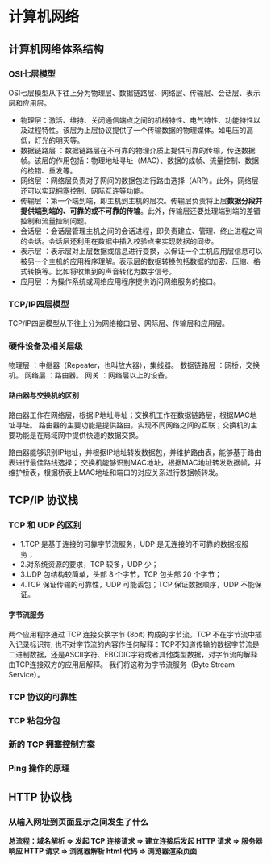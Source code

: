 # 计算机网络

## 计算机网络体系结构

### OSI七层模型

OSI七层模型从下往上分为物理层、数据链路层、网络层、传输层、会话层、表示层和应用层。

* 物理层：激活、维持、关闭通信端点之间的机械特性、电气特性、功能特性以及过程特性。该层为上层协议提供了一个传输数据的物理媒体。如电压的高低，灯光的明灭等。
* 数据链路层 ：数据链路层在不可靠的物理介质上提供可靠的传输，传送数据帧。该层的作用包括：物理地址寻址（MAC）、数据的成帧、流量控制、数据的检错、重发等。
* 网络层 ：网络层负责对子网间的数据包进行路由选择（ARP）。此外，网络层还可以实现拥塞控制、网际互连等功能。
* 传输层 ：第一个端到端，即主机到主机的层次。传输层负责将上层**数据分段并提供端到端的、可靠的或不可靠的传输**。此外，传输层还要处理端到端的差错控制和流量控制问题。
* 会话层 ：会话层管理主机之间的会话进程，即负责建立、管理、终止进程之间的会话。会话层还利用在数据中插入校验点来实现数据的同步。
* 表示层 ：表示层对上层数据或信息进行变换，以保证一个主机应用层信息可以被另一个主机的应用程序理解。表示层的数据转换包括数据的加密、压缩、格式转换等。比如将收集到的声音转化为数字信号。
* 应用层 ：为操作系统或网络应用程序提供访问网络服务的接口。

### TCP/IP四层模型

TCP/IP四层模型从下往上分为网络接口层、网际层、传输层和应用层。

### 硬件设备及相关层级

物理层 ：中继器（Repeater，也叫放大器），集线器。
数据链路层 ：网桥，交换机。
网络层 ：路由器。
网关 ：网络层以上的设备。

#### 路由器与交换机的区别

路由器工作在网络层，根据IP地址寻址；交换机工作在数据链路层，根据MAC地址寻址。
路由器的主要功能是提供路由，实现不同网络之间的互联；交换机的主要功能是在局域网中提供快速的数据交换。

路由器能够识别IP地址，并根据IP地址转发数据包，并维护路由表，能够基于路由表进行最佳路线选择；
交换机能够识别MAC地址，根据MAC地址转发数据帧，并维护桥表，根据桥表上MAC地址和端口的对应关系进行数据帧转发。

## TCP/IP 协议栈
### TCP 和 UDP 的区别

* 1.TCP 是基于连接的可靠字节流服务，UDP 是无连接的不可靠的数据报服务；
* 2.对系统资源的要求，TCP 较多，UDP 少；
* 3.UDP 包结构较简单，头部 8 个字节，TCP 包头部 20 个字节；
* 4.TCP 保证传输的可靠性，UDP 可能丢包；TCP 保证数据顺序，UDP 不能保证。

#### 字节流服务
两个应用程序通过 TCP 连接交换字节 (8bit) 构成的字节流。TCP 不在字节流中插入记录标识符, 也不对字节流的内容作任何解释：TCP不知道传输的数据字节流是二进制数据，还是ASCII字符、EBCDIC字符或者其他类型数据，对字节流的解释由TCP连接双方的应用层解释。
我们将这称为字节流服务（Byte Stream Service）。

### TCP 协议的可靠性
### TCP 粘包分包
### 新的 TCP 拥塞控制方案

### Ping 操作的原理

## HTTP 协议栈

### 从输入网址到页面显示之间发生了什么
**总流程：域名解析 &rArr; 发起 TCP 连接请求 &rArr; 建立连接后发起 HTTP 请求 &rArr; 服务器响应 HTTP 请求 &rArr; 浏览器解析 html 代码 &rArr; 浏览器渲染页面**


